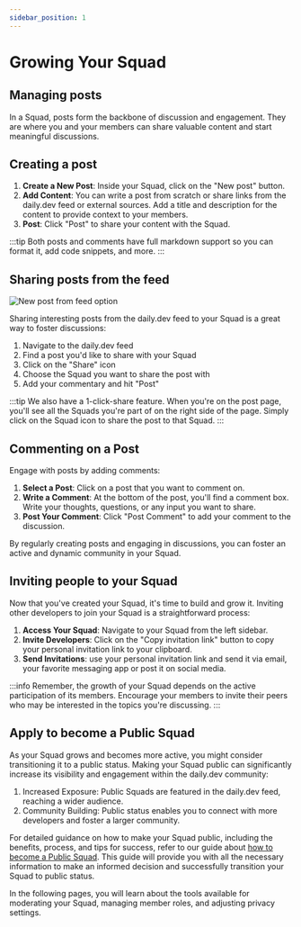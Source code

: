 ```yaml
---
sidebar_position: 1
---
```


# Growing Your Squad

## Managing posts

In a Squad, posts form the backbone of discussion and engagement. They are where you and your members can share valuable content and start meaningful discussions.

## Creating a post

1. **Create a New Post**: Inside your Squad, click on the "New post" button.
2. **Add Content**: You can write a post from scratch or share links from the daily.dev feed or external sources. Add a title and description for the content to provide context to your members.
3. **Post**: Click "Post" to share your content with the Squad.

:::tip
Both posts and comments have full markdown support so you can format it, add code snippets, and more.
:::

## Sharing posts from the feed

![New post from feed option](https://daily-now-res.cloudinary.com/image/upload/v1690470252/docs/Update%20July%202023/Post_to_Squads_from_your_feed_.png)

Sharing interesting posts from the daily.dev feed to your Squad is a great way to foster discussions:

1. Navigate to the daily.dev feed
2. Find a post you'd like to share with your Squad
3. Click on the "Share" icon
4. Choose the Squad you want to share the post with
5. Add your commentary and hit "Post"

:::tip 
We also have a 1-click-share feature. When you're on the post page, you'll see all the Squads you're part of on the right side of the page. Simply click on the Squad icon to share the post to that Squad.
:::

## Commenting on a Post

Engage with posts by adding comments:

1. **Select a Post**: Click on a post that you want to comment on.
2. **Write a Comment**: At the bottom of the post, you'll find a comment box. Write your thoughts, questions, or any input you want to share.
3. **Post Your Comment**: Click "Post Comment" to add your comment to the discussion.

By regularly creating posts and engaging in discussions, you can foster an active and dynamic community in your Squad.

## Inviting people to your Squad

Now that you've created your Squad, it's time to build and grow it. Inviting other developers to join your Squad is a straightforward process:

1. **Access Your Squad**: Navigate to your Squad from the left sidebar.
2. **Invite Developers**: Click on the "Copy invitation link" button to copy your personal invitation link to your clipboard.
3. **Send Invitations**: use your personal invitation link and send it via email, your favorite messaging app or post it on social media.

:::info
Remember, the growth of your Squad depends on the active participation of its members. Encourage your members to invite their peers who may be interested in the topics you're discussing.
:::

## Apply to become a Public Squad

As your Squad grows and becomes more active, you might consider transitioning it to a public status. Making your Squad public can significantly increase its visibility and engagement within the daily.dev community:

1. Increased Exposure: Public Squads are featured in the daily.dev feed, reaching a wider audience.
2. Community Building: Public status enables you to connect with more developers and foster a larger community.

For detailed guidance on how to make your Squad public, including the benefits, process, and tips for success, refer to our  guide about [how to become a Public Squad](/squads/public-squads.md). This guide will provide you with all the necessary information to make an informed decision and successfully transition your Squad to public status.

In the following pages, you will learn about the tools available for moderating your Squad, managing member roles, and adjusting privacy settings. 